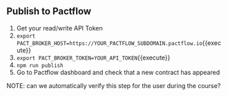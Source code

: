 ## Publish to Pactflow

1. Get your read/write API Token
2. `export PACT_BROKER_HOST=https://YOUR_PACTFLOW_SUBDOMAIN.pactflow.io`{{execute}}
2. `export PACT_BROKER_TOKEN=YOUR_API_TOKEN`{{execute}}
3. `npm run publish`
4. Go to Pactflow dashboard and check that a new contract has appeared

NOTE: can we automatically verify this step for the user during the course?
